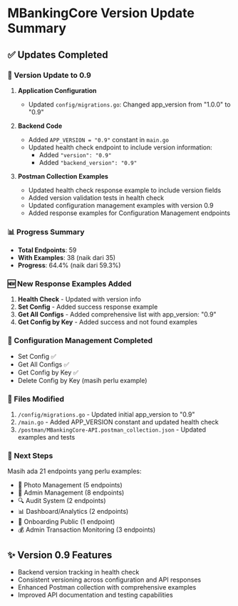 # MBankingCore Version Update Summary

## ✅ Updates Completed

### 🔢 Version Update to 0.9
1. **Application Configuration**
   - Updated `config/migrations.go`: Changed app_version from "1.0.0" to "0.9"

2. **Backend Code**
   - Added `APP_VERSION = "0.9"` constant in `main.go`
   - Updated health check endpoint to include version information:
     - Added `"version": "0.9"`
     - Added `"backend_version": "0.9"`

3. **Postman Collection Examples**
   - Updated health check response example to include version fields
   - Added version validation tests in health check
   - Updated configuration management examples with version 0.9
   - Added response examples for Configuration Management endpoints

### 📊 Progress Summary
- **Total Endpoints**: 59
- **With Examples**: 38 (naik dari 35)
- **Progress**: 64.4% (naik dari 59.3%)

### 🆕 New Response Examples Added
1. **Health Check** - Updated with version info
2. **Set Config** - Added success response example
3. **Get All Configs** - Added comprehensive list with app_version: "0.9"
4. **Get Config by Key** - Added success and not found examples

### 🔧 Configuration Management Completed
- Set Config ✅
- Get All Configs ✅
- Get Config by Key ✅
- Delete Config by Key (masih perlu example)

### 📝 Files Modified
1. `/config/migrations.go` - Updated initial app_version to "0.9"
2. `/main.go` - Added APP_VERSION constant and updated health check
3. `/postman/MBankingCore-API.postman_collection.json` - Updated examples and tests

### 🎯 Next Steps
Masih ada 21 endpoints yang perlu examples:
- 📸 Photo Management (5 endpoints)
- 👥 Admin Management (8 endpoints)
- 🔍 Audit System (2 endpoints)
- 📊 Dashboard/Analytics (2 endpoints)
- 🎯 Onboarding Public (1 endpoint)
- 💰 Admin Transaction Monitoring (3 endpoints)

## ✨ Version 0.9 Features
- Backend version tracking in health check
- Consistent versioning across configuration and API responses
- Enhanced Postman collection with comprehensive examples
- Improved API documentation and testing capabilities
